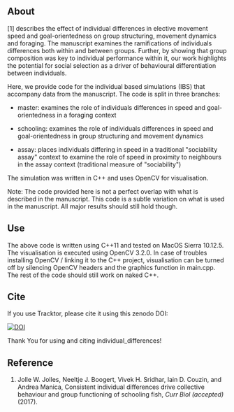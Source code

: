 About
------

[1] describes the effect of individual differences in elective movement speed and goal-orientedness on group structuring, 
movement dynamics and foraging. The manuscript examines the ramifications of individuals differences both within and between
groups. Further, by showing that group composition was key to individual performance within it, our work highlights the
potential for social selection as a driver of behavioural differentiation between individuals.

Here, we provide code for the individual based simulations (IBS) that accompany data from the manuscript. The code is split
in three branches:

* master: examines the role of individuals differences in speed and goal-orientedness in a foraging context

* schooling: examines the role of individuals differences in speed and goal-orientedness in group structuring and movement
dynamics

* assay: places individuals differing in speed in a traditional "sociability assay" context to examine the role of speed
in proximity to neighbours in the assay context (traditional measure of "sociability")

The simulation was written in C++ and uses OpenCV for visualisation.

Note: The code provided here is not a perfect overlap with what is described in the manuscript. This code is a subtle variation on what is used in the manuscript. All major results should still hold though.

Use
---

The above code is written using C++11 and tested on MacOS Sierra 10.12.5. The visualisation is executed using OpenCV 3.2.0. In case of troubles installing OpenCV / linking it to the C++ project, visualisation can be turned off by silencing OpenCV headers and the graphics function in main.cpp. The rest of the code should still work on naked C++.

Cite
----

If you use Tracktor, please cite it using this zenodo DOI:

[![DOI](https://zenodo.org/badge/DOI/10.5281/zenodo.840644.svg)](https://doi.org/10.5281/zenodo.840644)

Thank You for using and citing individual_differences!

Reference
---------

1. Jolle W. Jolles, Neeltje J. Boogert, Vivek H. Sridhar, Iain D. Couzin, and Andrea Manica, Consistent individual
differences drive collective behaviour and group functioning of schooling fish, _Curr Biol (accepted)_ (2017).
